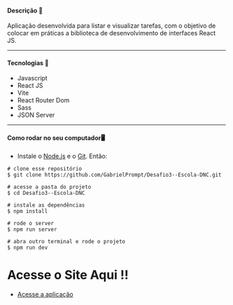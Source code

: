 
<h4>Descrição 📄</h4>

Aplicação desenvolvida para listar e visualizar tarefas, com o objetivo de colocar em práticas a biblioteca de desenvolvimento de interfaces React JS.

<hr>

<h4>Tecnologias 🚀</h4>

- Javascript
- React JS
- Vite
- React Router Dom
- Sass
- JSON Server

<hr>

<h4>Como rodar no seu computador🖥️</h4>

- Instale o [Node.js](https://nodejs.org/en/download/) e o [Git](https://git-scm.com/book/en/v2/Getting-Started-Installing-Git). Então:

```
# clone esse repositório
$ git clone https://github.com/GabrielPrompt/Desafio3--Escola-DNC.git

# acesse a pasta do projeto
$ cd Desafio3--Escola-DNC

# instale as dependências
$ npm install

# rode o server
$ npm run server

# abra outro terminal e rode o projeto
$ npm run dev
```

<h1> Acesse o Site Aqui !! </h1>

- [Acesse a aplicação](https://lista-de-tarefas-react-dnc.netlify.app)




